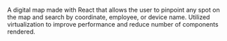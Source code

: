 A digital map made with React that allows the user to pinpoint any spot on the map and search by coordinate, employee, or device name. Utilized virtualization to improve performance and reduce number of components rendered. 
